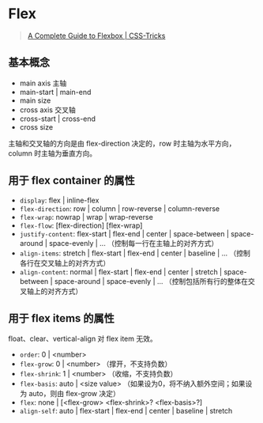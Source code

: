 # Flex <!-- {docsify-ignore-all} -->

> [A Complete Guide to Flexbox \| CSS\-Tricks](https://css-tricks.com/snippets/css/a-guide-to-flexbox/)

## 基本概念

- main axis 主轴
- main-start | main-end
- main size
- cross axis 交叉轴
- cross-start | cross-end
- cross size

主轴和交叉轴的方向是由 flex-direction 决定的，row 时主轴为水平方向，column 时主轴为垂直方向。

## 用于 flex container 的属性

- `display`: flex | inline-flex
- `flex-direction`: row | column | row-reverse | column-reverse
- `flex-wrap`: nowrap | wrap | wrap-reverse
- `flex-flow`: [flex-direction] [flex-wrap]
- `justify-content`: flex-start | flex-end | center | space-between | space-around | space-evenly | ... （控制每一行在主轴上的对齐方式）
- `align-items`: stretch | flex-start | flex-end | center | baseline | ... （控制各行在交叉轴上的对齐方式）
- `align-content`: normal | flex-start | flex-end | center | stretch | space-between | space-around | space-evenly | ... （控制包括所有行的整体在交叉轴上的对齐方式）

## 用于 flex items 的属性

float、clear、vertical-align 对 flex item 无效。

- `order`: 0 | \<number>
- `flex-grow`: 0 | \<number>  （撑开，不支持负数）
- `flex-shrink`: 1 | \<number>  （收缩，不支持负数）
- `flex-basis`: auto | \<size value> （如果设为0，将不纳入额外空间；如果设为 auto，则由 flex-grow 决定）
- `flex`: none | [\<flex-grow> \<flex-shrink>? \<flex-basis>?]
- `align-self`: auto | flex-start | flex-end | center | baseline | stretch